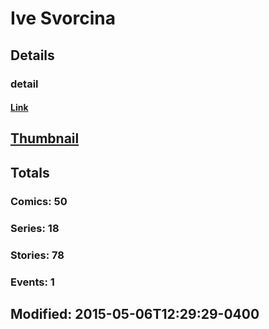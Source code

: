 # Ive  Svorcina 
## Details
### detail
#### [Link](http://marvel.com/comics/creators/11561/ive_svorcina?utm_campaign=apiRef&utm_source=225578a89fc76f3d20fbffda5d17a88d)
## [Thumbnail](http://i.annihil.us/u/prod/marvel/i/mg/b/40/image_not_available.jpg)
## Totals
### Comics: 50
### Series: 18
### Stories: 78
### Events: 1
## Modified: 2015-05-06T12:29:29-0400